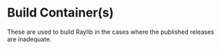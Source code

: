 # Build Container(s)

These are used to build Raylib in the cases where the published releases are inadequate.
